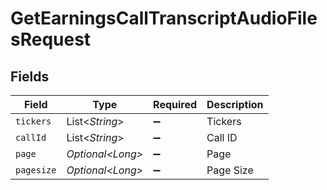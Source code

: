 # GetEarningsCallTranscriptAudioFilesRequest


## Fields

| Field              | Type               | Required           | Description        |
| ------------------ | ------------------ | ------------------ | ------------------ |
| `tickers`          | List\<*String*>    | :heavy_minus_sign: | Tickers            |
| `callId`           | List\<*String*>    | :heavy_minus_sign: | Call ID            |
| `page`             | *Optional\<Long>*  | :heavy_minus_sign: | Page               |
| `pagesize`         | *Optional\<Long>*  | :heavy_minus_sign: | Page Size          |